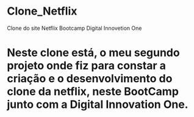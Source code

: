 # Clone_Netflix
Clone do site Netflix Bootcamp Digital Innovetion One

# Neste clone está, o meu segundo projeto onde fiz para constar a criação e o desenvolvimento do clone da netflix, neste BootCamp junto com a Digital Innovation One. 
